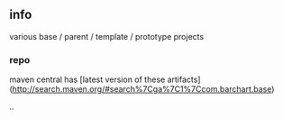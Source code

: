 <!--

    Copyright (C) 2011-2012 Barchart, Inc. <http://www.barchart.com/>

    All rights reserved. Licensed under the OSI BSD License.

    http://www.opensource.org/licenses/bsd-license.php

-->
## info

various base / parent / template / prototype projects

### repo

maven central has
[latest version of these artifacts]
(http://search.maven.org/#search%7Cga%7C1%7Ccom.barchart.base)

..
